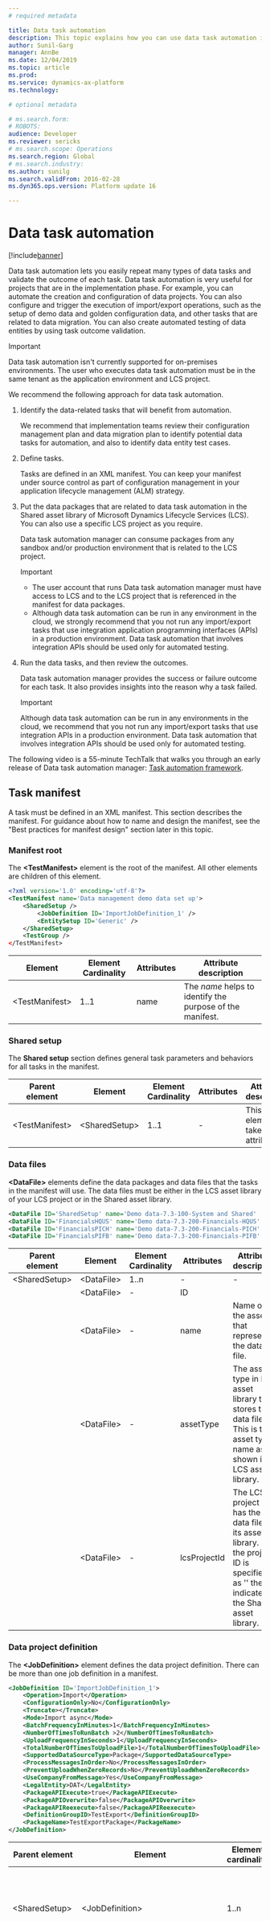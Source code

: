 ```yaml
---
# required metadata

title: Data task automation
description: This topic explains how you can use data task automation in Finance and Operations to easily repeat many types of data tasks and validate the outcome of each task.
author: Sunil-Garg
manager: AnnBe
ms.date: 12/04/2019
ms.topic: article
ms.prod: 
ms.service: dynamics-ax-platform
ms.technology: 

# optional metadata

# ms.search.form: 
# ROBOTS: 
audience: Developer
ms.reviewer: sericks
# ms.search.scope: Operations
ms.search.region: Global
# ms.search.industry: 
ms.author: sunilg
ms.search.validFrom: 2016-02-28
ms.dyn365.ops.version: Platform update 16

---
```


# Data task automation

[!include[banner](../includes/banner.md)]

Data task automation lets you easily repeat many types of data tasks and validate the outcome of each task. Data task automation is very useful for projects that are in the implementation phase. For example, you can automate the creation and configuration of data projects. You can also configure and trigger the execution of import/export operations, such as the setup of demo data and golden configuration data, and other tasks that are related to data migration. You can also create automated testing of data entities by using task outcome validation.

> [!IMPORTANT]
> Data task automation isn't currently supported for on-premises environments.
> The user who executes data task automation must be in the same tenant as the application environment and LCS project.

We recommend the following approach for data task automation.

1. Identify the data-related tasks that will benefit from automation.

    We recommend that implementation teams review their configuration management plan and data migration plan to identify potential data tasks for automation, and also to identify data entity test cases.

2. Define tasks.

    Tasks are defined in an XML manifest. You can keep your manifest under source control as part of configuration management in your application lifecycle management (ALM) strategy.

3. Put the data packages that are related to data task automation in the Shared asset library of Microsoft Dynamics Lifecycle Services (LCS). You can also use a specific LCS project as you require.

    Data task automation manager can consume packages from any sandbox and/or production environment that is related to the LCS project.

    > [!IMPORTANT]
    > - The user account that runs Data task automation manager must have access to LCS and to the LCS project that is referenced in the manifest for data packages.
    > - Although data task automation can be run in any environment in the cloud, we strongly recommend that you not run any import/export tasks that use integration application programming interfaces (APIs) in a production environment. Data task automation that involves integration APIs should be used only for automated testing.

4. Run the data tasks, and then review the outcomes.

    Data task automation manager provides the success or failure outcome for each task. It also provides insights into the reason why a task failed.

    > [!IMPORTANT]
    > Although data task automation can be run in any environments in the cloud, we recommend that you not run any import/export tasks that use integration APIs in a production environment. Data task automation that involves integration APIs should be used only for automated testing.

The following video is a 55-minute TechTalk that walks you through an early release of Data task automation manager: [Task automation framework](https://academylive.blob.core.windows.net/media/PAL/TechTalks-EnterpriseEdition/TaskAutomationFrameworkForDataManagement-DYN447PAL2.mp4).

## Task manifest
A task must be defined in an XML manifest. This section describes the manifest. For guidance about how to name and design the manifest, see the "Best practices for manifest design" section later in this topic.

### Manifest root
The **\<TestManifest\>** element is the root of the manifest. All other elements are children of this element.

```xml
<?xml version='1.0' encoding='utf-8'?>
<TestManifest name='Data management demo data set up'>
    <SharedSetup />
        <JobDefinition ID='ImportJobDefinition_1' />
        <EntitySetup ID='Generic' />
    </SharedSetup>
    <TestGroup />
</TestManifest>
```

| Element          | Element Cardinality | Attributes | Attribute description                                     |
|------------------|---------------------|------------|-----------------------------------------------------------|
| \<TestManifest\> | 1..1                | name       | The *name* helps to identify the purpose of the manifest. |

### Shared setup
The **Shared setup** section defines general task parameters and behaviors for all tasks in the manifest.

| Parent element   | Element         | Element Cardinality | Attributes | Attribute description            |
|------------------|-----------------|---------------------|------------|----------------------------------|
| \<TestManifest\> | \<SharedSetup\> | 1..1                | \-         | This element takes no attributes. |

### Data files
**\<DataFile\>** elements define the data packages and data files that the tasks in the manifest will use. The data files must be either in the LCS asset library of your LCS project or in the Shared asset library.

```xml
<DataFile ID='SharedSetup' name='Demo data-7.3-100-System and Shared'  assetType='Data package' lcsProjectId=''/>
<DataFile ID='FinancialsHQUS' name='Demo data-7.3-200-Financials-HQUS' assetType='Data package' lcsProjectId=''/>
<DataFile ID='FinancialsPICH' name='Demo data-7.3-200-Financials-PICH' assetType='Data package' lcsProjectId=''/>
<DataFile ID='FinancialsPIFB' name='Demo data-7.3-200-Financials-PIFB' assetType='Data package' lcsProjectId=''/>
```

| Parent element  | Element      | Element Cardinality | Attributes   | Attribute description |
|-----------------|--------------|---------------------|--------------|-----------------------|
| \<SharedSetup\> | \<DataFile\> | 1..n                | \-           | \- |
|                 | \<DataFile\> | \-                  | ID           | |
|                 | \<DataFile\> | \-                  | name         | Name of the asset that represents the data file. |
|                 | \<DataFile\> | \-                  | assetType    | The asset type in LCS asset library that stores the data file. This is the asset type name as shown in LCS asset library. |
|                 | \<DataFile\> | \-                  | lcsProjectId | The LCS project that has the data file in its asset library. If the project ID is specified as '' then, it indicates the Shared asset library. |

### Data project definition
The **\<JobDefinition\>** element defines the data project definition. There can be more than one job definition in a manifest.

```xml
<JobDefinition ID='ImportJobDefinition_1'>
    <Operation>Import</Operation>
    <ConfigurationOnly>No</ConfigurationOnly>
    <Truncate></Truncate>
    <Mode>Import async</Mode>
    <BatchFrequencyInMinutes>1</BatchFrequencyInMinutes>
    <NumberOfTimesToRunBatch >2</NumberOfTimesToRunBatch>
    <UploadFrequencyInSeconds>1</UploadFrequencyInSeconds>
    <TotalNumberOfTimesToUploadFile>1</TotalNumberOfTimesToUploadFile>
    <SupportedDataSourceType>Package</SupportedDataSourceType>
    <ProcessMessagesInOrder>No</ProcessMessagesInOrder>
    <PreventUploadWhenZeroRecords>No</PreventUploadWhenZeroRecords>
    <UseCompanyFromMessage>Yes</UseCompanyFromMessage>
    <LegalEntity>DAT</LegalEntity>
    <PackageAPIExecute>true</PackageAPIExecute>
    <PackageAPIOverwrite>false</PackageAPIOverwrite>
    <PackageAPIReexecute>false</PackageAPIReexecute>
    <DefinitionGroupID>TestExport</DefinitionGroupID>
    <PackageName>TestExportPackage</PackageName>
</JobDefinition>
```

| Parent element    | Element                          | Element cardinality | Attribute | Description |
|-------------------|----------------------------------|---------------------|-----------|-------------|
| \<SharedSetup\>   | \<JobDefinition\>                | 1..n                | ID        | The job definition ID is used in the tasks to reference the definition to be used for the data project. |
| \<JobDefinition\> | \<Operation\>                    | 1..1                | \-        | The operation to be performed is specified by the following values: <br> - Import <br> - Export |
|                   | \<Truncate\>                     | 1..1                | \-        | This is a Boolean field with possible values of Yes or No. This is applicable only when operation is set to *Import*. |
|                   | \<Mode\>                         | 1..1                | \-        | The mode specifies the method using which the operation must be performed. The possible values are:<br>- Import async <br>- Export async <br>- Recurring batch: This uses the enqueue API. Dequeue API is not supported yet. Package API supports both export and import.|
|                   | \<ConfigurationOnly\>            | 0..1                | \-        | This is a Boolean field with possible values of Yes or No. This must be set to Yes if the task is only to configure the data project but not to perform the specified operation. |
|                   | \<BatchFrequencyInMinutes\>      | 1..1                | \-        | This specifies the frequency in which the batch must be scheduled. This is applicable only when mode is set to *recurring batch*. |
|                   | \<NumberOfTimesToRunBatch\>      | 1..1                | \-        | This is used to set a limit to how many times the scheduled batch should run. This is applicable only when mode is set to *recurring batch*. |
|                   | \<UploadFrequencyInSeconds\>     | 1..1                | \-        | This is used to control the rate at which a file is uploaded to the recurring batch job for import. This must be used only for automated testing of recurring integrations in non-production environments. This is applicable only when mode is set to *recurring batch* and operation is set to *Import*. |
|                   | \<TotalNumberOfTimesToUpload\>   | 1..1                |           | This controls the total number of times the file should be uploaded to the recurring batch. This must be used only for automated testing of recurring integrations in non-production environments. This is applicable only when mode is set to *recurring batch* and operation is set to *Import*. |
|                   | \<SupportedDataSoureType\>       | 1..1                |           | This must be used to specify if a file is being sent to the recurring batch or a package. This is only applicable when mode is set to 'recurring batch'. |
|                   | \<ProcessMessagesInOrder\>       | 1..1                |           | This is a Boolean field with possible values of Yes or No. This is applicable only when mode is set to *recurring batch* and operation is *Import*. |
|                   | \<PreventUploadWhenZeroRecords\> | 1..1                |           | This is a Boolean field with possible values of Yes or No. This is applicable only when mode is set to *recurring batch* and operation is *Export*. |
|                   | \<UseCompanyFromMessage\>        | 1..1                |           | This is a Boolean field which can be set to Yes or No. This is applicable only when mode is set to *recurring batch* and operation is *Import*. |
|                   | \<LegalEntity\>                  | 1..1                |           | This is used to specify the legal entity in which the import/export job must be executed. |
|                   | \<PackageAPIExecute\>            | 1..1                |           | Refer to package API documentation to understand this parameter. This is a Boolean field which takes 'true' or 'false'. |
|                   | \<PackageAPIOverwrite\>            | 1..1                |           | Refer to package API documentation to understand this parameter. This is a Boolean field which takes 'true' or 'false'. |
|                   | \<PackageAPIReexecute\>            | 1..1                |           | Refer to package API documentation to understand this parameter. This is a Boolean field which takes 'true' or 'false'. |
|                   | \<DefinitionGroupID\>            | 1..1                |           | Refer to package API documentation to understand this parameter. This is a string field. |
|                   | \<PackageName\>            | 1..1                |           | Refer to package API documentation to understand this parameter. This is a string field. |

### Entity setup
The **Entity setup** section defines the characteristics of an entity that a task in the manifest will use. There can be more than one definition, one for each entity that is used by the tasks in the manifest.

```xml
<EntitySetup ID='Generic'>
    <Entity name='*'>
        <SourceDataFormatName>Package</SourceDataFormatName>
        <ChangeTracking></ChangeTracking>
        <PublishToBYOD></PublishToBYOD>
        <DefaultRefreshType>Full push only</DefaultRefreshType>
        <ExcelWorkSheetName></ExcelWorkSheetName>
        <SelectFields>All fields</SelectFields>
        <SetBasedProcessing></SetBasedProcessing>
        <FailBatchOnErrorForExecutionUnit>No</FailBatchOnErrorForExecutionUnit>
        <FailBatchOnErrorForLevel>No</FailBatchOnErrorForLevel>
        <DisableEntity>No</DisableEntity>
        <SkipStaging>Yes</SkipStaging>
        <ParallelProcessing>
            <Threshold></Threshold>
            <TaskCount></TaskCount>
        </ParallelProcessing>
        <MappingDetail StagingFieldName='RoundingRulePrices' AutoGenerate='Yes' AutoDefault='No' DefaultValue='' IgnoreBlankValues='No' TextQualifier='No' UseEnumLabel='No'/>
        </Entity>
</EntitySetup>
```

| Parent element         | Element                              | Element cardinality | Attribute         | Description |
|------------------------|--------------------------------------|---------------------|-------------------|-------------|
| \<SharedSetup\>        | \<EntitySetup\>                      | 1..n                | ID                | An identification that will be used by tasks to reference an entity definition to be used. |
| \<EntitySetup\>        | \<Entity\>                           | 1..1                | name              | The entity element is identified by the entity's name. However, to facilitate easy manifest definition, this element also supports \* as a wild card which will mean all entities being used in a task. This comes in very handy when using data packages with hundreds of entities in a task. |
| \<Entity\>             | \<SourceDataFormatName\>             | 1..1                | \-                | This is the file format to be used for the entity. |
|                        | \<ChangeTracking\>                   | 1..1                | \-                | This is a Boolean field with possible values of Yes or No. It enables or disables change tracking on the entire entity. |
|                        | \<PublishToBYOD\>                    | 1..1                | \-                | This is a Boolean field with possible values of Yes or No. |
|                        | \<DefaultRefreshType\>               | 1..1                | \-                | This sets the default refresh rate on the entity. The possible values are *Incremental push only* or *Full push*. |
|                        | \<ExcelWorkSheetName\>               | 1..1                | \-                | This is used to specify the worksheet to be used for the entity. |
|                        | \<SelectFields\>                     | 1..1                | \-                | This can be used to specify the fields to be included in the template for an export operation. |
|                        | \<SetBasedProcessing\>               | 1..1                | \-                | This is a Boolean field with possible values of Yes or No. It is used to enable or disable set based processing on an entity. |
|                        | \<FailBatchOnErrorForExecutionUnit\> | 1..1                | \-                | This is a Boolean field with possible values of Yes or No. It is used to enable or disable failure at execution unit level on an entity. |
|                        | \<FailBatchOnErrorForLevel\>         | 1..1                | \-                | This is a Boolean field with possible values of Yes or No. It is used to enable or disable failure at execution level on an entity. |
|                        | \<DisableEntity\>                    | 1..1                | \-                | This is a Boolean field with possible values of Yes or No. It is used to enable or disable an entity in a data project. |
|                        | \<SkipStaging\>                      | 1..1                | \-                | This is a Boolean field with possible values of Yes or No. It is used to skip staging table for an entity during exports. |
|                        | \<ParallelProcessing\>               | 1..1                | \-                | This is used to define the parallel processing set up for an entity. The task will delete these settings if already exits at the beginning of the task and it will delete the created settings at the end of its execution. |
| \<ParallelProcessing\> | \<Threshold\>                        | 1..1                | \-                | This specifies the threshold for the parallel processing rule. |
|                        | \<TaskCount\>                        | 1..1                | \-                | This is used to specify the number of parallel tasks to be used for parallel processing. |
| \<Entity\>             | \<MappingDetail\>                    | 0..n                | \-                | Allows to configure the *auto generate*, *auto default* and other settings on the mapping for an entity. |
|                        | \<MappingDetail\>                    | \-                  | StagingFieldName  | This attribute is used to identify the entity column for which the settings are to be specified. |
|                        | \<MappingDetail\>                    | \-                  | AutoGenerate      | This is a Boolean field with possible values of Yes or No for enabling/disabling auto generate option. |
|                        | \<MappingDetail\>                    | \-                  | AutoDefault       | This is a Boolean field with possible values of Yes or No for enabling/disabling auto default option. |
|                        | \<MappingDetail\>                    | \-                  | DefaultValue      | This is the default value to be used if auto defaulting is enabled. |
|                        | \<MappingDetail\>                    | \-                  | IgnoreBlankValues | This is a Boolean field with possible values of Yes or No for enabling/disabling this option. |
|                        | \<MappingDetail\>                    | \-                  | TextQualifier     | This is a Boolean field with possible values of Yes or No for enabling/disabling this option. |
|                        | \<MappingDetail\>                    | \-                  | UseEnumLabel      | This is a Boolean field with possible values of Yes or No for enabling/disabling this option. |

### Test groups
Test groups can be used to organize related tasks in a manifest. There can be more than one test group in a manifest.

```xml
<TestGroup name='Set up Financials'>
    <TestCase Title='Import shared set up data package' ID='3933885' RepeatCount='1' TraceParser='off' TimeOut='20'>
        <DataFile RefID='SharedSetup' />
        <JobDefinition RefID='ImportJobDefinition_1' />
        <EntitySetup RefID='Generic' />
    </TestCase>
    
    <TestCase Title='Import financials for HQUS' ID='3933886' RepeatCount='1' TraceParser='off' TimeOut='20'>
        <DataFile RefID='FinancialsHQUS' />
        <JobDefinition RefID='ImportJobDefinition_1'>
            <LegalEntity>HQUS</LegalEntity>
        </JobDefinition>
        <EntitySetup RefID='Generic' />
    </TestCase>

    <TestCase Title='Import financials for PICH' ID='3933887' RepeatCount='1' TraceParser='off' TimeOut='20'>
        <DataFile RefID='FinancialsPICH' />
        <JobDefinition RefID='ImportJobDefinition_1'>
            <LegalEntity>PICH</LegalEntity>
        </JobDefinition>
        <EntitySetup RefID='Generic' />
    </TestCase>

    <TestCase Title='Import financials for PIFB' ID='3933888' RepeatCount='1' TraceParser='off' TimeOut='20'>
        <DataFile RefID='FinancialsPIFB' />
        <JobDefinition RefID='ImportJobDefinition_1'>
            <LegalEntity>PIFB</LegalEntity>
        </JobDefinition>
        <EntitySetup RefID='Generic' />
    </TestCase>
</TestGroup>
```

| Parent element   | Element           | Element Cardinality | Attributes  | Description |
|------------------|-------------------|---------------------|-------------|-------------|
| \<TestManifest\> | \<TestGroup\>     | 1..n                | \-          | \- |
|                  | \<TestGroup\>     | 1..1                | Name        | This is the name for the group to identify its functional reason. |
| \<TestGroup\>    | \<TestCase\>      | 1..n                | \-          | The task is defined in this element. The task can refer to the shared set up to inherit task parameters and task behavior. The task can also override parameters and behavior at its level thus making the management of the manifest simple. |
|                  | \<TestCase\>      | \-                  | Title       | This is the title for the task. |
|                  | \<TestCase\>      | \-                  | ID          | This is the ID for the task. This can be alphanumeric with a max character limit of 10. |
|                  | \<TestCase\>      | \-                  | RepeatCount | This is a placeholder for a future functionality. However, this must be specified with a value of *1*. |
|                  | \<TestCase\>      | \-                  | TraceParser | This is a placeholder for a future functionality. However, this must be specified with a value *off*. |
|                  | \<TestCase\>      | \-                  | Timeout     | This is the maximum duration a task will be monitored by the task automation manager. If the task is still active beyond the timeout specified, the manager will proceed to the next task in the manifest. |
| \<TestCase\>     | \<DataFile\>      | 1..n                | \-          | This element is used to define the file or data package to be used by the task. This can reference to an already declared file or a data package in the shared section of the manifest. A task can have more than one data file specified for recurring batch import scenarios only. For other scenarios, even if more than one files are specified, the first file is what will be used by the task. |
|                  | \<JobDefinition\> | 1..1                | \-          | This element is used to define the data project to be used by the task. This can reference to an already declared job definition in the shared section of the manifest. The task can override elements of job definition to a new value than what is defined in the shared set up. |
|                  | \<EntitySetup\>   | 1..1                | \-          | This element is used to define the entity set up for entities used by the task. This can reference to an already declared entity set up in the shared section of the manifest. The task can override elements of entity setup to a new value than what is defined in the shared set up. |

## Best practices for manifest design
You can define a manifest in many ways. Here are a few pointers that you should consider when you design a manifest.

### Granularity
We recommend that you determine the granularity of your manifest as a functional decision. Your team must decide whether it wants to manage many manifests or manage changes in a single manifest.

- Start with as many manifests as your team thinks you logically need. Later, when the team actually starts to run the manifests, it might find that it uses fewer manifests than it expected, and it might want to merge them. In this case, you can merge manifests.
- Consider separation of duties. For example, you might have one manifest for the setup of demo data and another manifest for the setup of the golden configuration for your environment. In this way, you can make sure that team members use only the manifests that they are supposed to use.
- Consider user access to LCS. For example, larger and globally distributed implementation teams might have multiple instances of the application or multiple LCS projects.

### Inheritance
The manifest schema supports inheritance of common elements that will apply to all tasks in the manifest. A task can override a common element to define a unique behavior. The purpose of the **Shared setup** section is to minimize repetition of configuration elements, so that elements are reused as much as possible. The goal is to keep the manifest concise and clean, to improve maintenance and readability.

### Source control
Manifests that must be used by all the members of an implementation team should be stored in source control in the Application Object Tree (AOT). This approach not only provides the benefits of source control, but also enables a process to distribute or make manifests available to all users in a consistent manner. This approach also enables configuration management for data projects that are related to data management, if manifests are used for configuration.

### Number of job definitions and entity definitions
For most of the use cases, one job definition in a manifest should be enough, because inheritance can be used to change the behavior at the task level. This principle also applies to entity definitions.

## Validations
Data task automation manager performs validations, based on the setup of a task. If a task fails, you can quickly determine the reason for the failure by viewing the validations after the task is completed. The level of information that Data task automation manager provides is optimized to facilitate initial discovery. For detailed investigation, you must look at the corresponding data project and its execution details.

The following data validations are currently supported:

- **Job status** – This validation checks whether the job was successful.
- **Batch status** – This validation checks whether the batch was successful.
- **Message status** – If the test is about integrations, the message status is validated.
- **Truncation** – If truncation is enabled, this validation checks whether truncation occurred.
- **Skip staging** – If **Skip staging** is enabled on a test, this validation checks whether staging was skipped.

## Example 1: Configuration management for data projects
The **\<ConfigurationOnly\>** element can be used to create configuration tasks for data projects. When ConfigurationOnly is set to Yes, the data projects are only created but not executed. This allows for managing data projects across environments in an automated manner.

```xml
<?xml version='1.0' encoding='utf-8'?>
<TestManifest name='Data management demo data set up'>
    <SharedSetup>
        <DataFile ID='SharedSetup' name='Demo data-7.3-100-System and Shared'  assetType='Data package' lcsProjectId=''/>
        <DataFile ID='FinancialsHQUS' name='Demo data-7.3-200-Financials-HQUS' assetType='Data package' lcsProjectId=''/>
        <DataFile ID='FinancialsPICH' name='Demo data-7.3-200-Financials-PICH' assetType='Data package' lcsProjectId=''/>
        <DataFile ID='FinancialsPIFB' name='Demo data-7.3-200-Financials-PIFB' assetType='Data package' lcsProjectId=''/>

        <JobDefinition ID='ImportJobDefinition_1'>
            <ConfigurationOnly>Yes</ConfigurationOnly>
            <Operation>Import</Operation>
            <Truncate>No</Truncate>
            <Mode>Import async</Mode>
            <BatchFrequencyInMinutes>1</BatchFrequencyInMinutes>
            <NumberOfTimesToRunBatch >2</NumberOfTimesToRunBatch>
            <UploadFrequencyInSeconds>1</UploadFrequencyInSeconds>
            <TotalNumberOfTimesToUploadFile>1</TotalNumberOfTimesToUploadFile>
            <SupportedDataSourceType>Package</SupportedDataSourceType>
            <ProcessMessagesInOrder>No</ProcessMessagesInOrder>
            <PreventUploadWhenZeroRecords>No</PreventUploadWhenZeroRecords>
            <UseCompanyFromMessage>Yes</UseCompanyFromMessage>
            <LegalEntity>DAT</LegalEntity>
        </JobDefinition>

        <EntitySetup ID='Generic'>
            <Entity name='*'>
                <SourceDataFormatName>Package</SourceDataFormatName>
                <ChangeTracking>No</ChangeTracking>
                <PublishToBYOD>No</PublishToBYOD>
                <DefaultRefreshType>Full push only</DefaultRefreshType>
                <ExcelWorkSheetName></ExcelWorkSheetName>
                <SelectFields>All fields</SelectFields>
                <SetBasedProcessing>No</SetBasedProcessing>
                <FailBatchOnErrorForExecutionUnit>No</FailBatchOnErrorForExecutionUnit>
                <FailBatchOnErrorForLevel>No</FailBatchOnErrorForLevel>
                <FailBatchOnErrorForSequence>No</FailBatchOnErrorForSequence>
                <ParallelProcessing>
                    <Threshold></Threshold>
                    <TaskCount></TaskCount>
                </ParallelProcessing>
            </Entity>
        </EntitySetup>
    </SharedSetup>

    <TestGroup name='Set up import jobs for Financials'>
        <TestCase Title='Set up import job for shared set up data package' ID='3933885' RepeatCount='1' TraceParser='off' TimeOut='20'>
            <DataFile RefID='SharedSetup' />
            <JobDefinition RefID='ImportJobDefinition_1' />
            <EntitySetup RefID='Generic' />
        </TestCase>

        <TestCase Title='Set up import job for financials HQUS' ID='3933886' RepeatCount='1' TraceParser='off' TimeOut='20'>
            <DataFile RefID='FinancialsHQUS' />
                <JobDefinition RefID='ImportJobDefinition_1'>
                    <LegalEntity>HQUS</LegalEntity>
                </JobDefinition>
                <EntitySetup RefID='Generic' />
        </TestCase>

        <TestCase Title='Set up import job for financials PICH' ID='3933887' RepeatCount='1' TraceParser='off' TimeOut='20'>
            <DataFile RefID='FinancialsPICH' />
                <JobDefinition RefID='ImportJobDefinition_1'>
                    <LegalEntity>PICH</LegalEntity>
                </JobDefinition>
                <EntitySetup RefID='Generic' />
        </TestCase>

        <TestCase Title='Set up import job for financials PIFB' ID='3933888' RepeatCount='1' TraceParser='off' TimeOut='20'>
            <DataFile RefID='FinancialsPIFB' />
                <JobDefinition RefID='ImportJobDefinition_1'>
                    <LegalEntity>PIFB</LegalEntity>
                </JobDefinition>
                <EntitySetup RefID='Generic' />
        </TestCase>
    </TestGroup>
</TestManifest>
```

## Example 2: Automated setup of demo data
The following manifest shows the setup of demo data for three legal entities when the demo data packages are stored in the Shared asset library. The difference in this example from the previous example is the actual execution of the data projects to set up the demo data. This is accomplished by not using the ConfigurationOnly option or setting it to No to use it for consistency of the manifest.

```xml
<?xml version='1.0' encoding='utf-8'?>
<TestManifest name='Data management demo data set up'>
    <SharedSetup>
        <DataFile ID='SharedSetup' name='Demo data-7.3-100-System and Shared'  assetType='Data package' lcsProjectId=''/>
        <DataFile ID='FinancialsHQUS' name='Demo data-7.3-200-Financials-HQUS' assetType='Data package' lcsProjectId=''/>
        <DataFile ID='FinancialsPICH' name='Demo data-7.3-200-Financials-PICH' assetType='Data package' lcsProjectId=''/>
        <DataFile ID='FinancialsPIFB' name='Demo data-7.3-200-Financials-PIFB' assetType='Data package' lcsProjectId=''/>

        <JobDefinition ID='ImportJobDefinition_1'>
                <Operation>Import</Operation>
                <Truncate></Truncate>
                <Mode>Import async</Mode>
                <BatchFrequencyInMinutes>1</BatchFrequencyInMinutes>
                <NumberOfTimesToRunBatch >2</NumberOfTimesToRunBatch>
                <UploadFrequencyInSeconds>1</UploadFrequencyInSeconds>
                <TotalNumberOfTimesToUploadFile>1</TotalNumberOfTimesToUploadFile>
                <SupportedDataSourceType>Package</SupportedDataSourceType>
                <ProcessMessagesInOrder>No</ProcessMessagesInOrder>
                <PreventUploadWhenZeroRecords>No</PreventUploadWhenZeroRecords>
                <UseCompanyFromMessage>Yes</UseCompanyFromMessage>
                <LegalEntity>DAT</LegalEntity>
        </JobDefinition>

        <EntitySetup ID='Generic'>
            <Entity name='*'>
                <SourceDataFormatName>Package</SourceDataFormatName>
                <ChangeTracking></ChangeTracking>
                <PublishToBYOD></PublishToBYOD>
                <DefaultRefreshType>Full push only</DefaultRefreshType>
                <ExcelWorkSheetName></ExcelWorkSheetName>
                <SelectFields>All fields</SelectFields>
                <SetBasedProcessing></SetBasedProcessing>
                <FailBatchOnErrorForExecutionUnit>No</FailBatchOnErrorForExecutionUnit>
                <FailBatchOnErrorForLevel>No</FailBatchOnErrorForLevel>
                <FailBatchOnErrorForSequence>No</FailBatchOnErrorForSequence>
                <ParallelProcessing>
                    <Threshold></Threshold>
                    <TaskCount></TaskCount>
                </ParallelProcessing>
            </Entity>
        </EntitySetup>
    </SharedSetup>

    <TestGroup name='Set up Financials'>
        <TestCase Title='Import shared set up data package' ID='3933885' RepeatCount='1' TraceParser='off' TimeOut='20'>
            <DataFile RefID='SharedSetup' />
            <JobDefinition RefID='ImportJobDefinition_1' />
            <EntitySetup RefID='Generic' />
        </TestCase>

        <TestCase Title='Import financials for HQUS' ID='3933886' RepeatCount='1' TraceParser='off' TimeOut='20'>
            <DataFile RefID='FinancialsHQUS' />
            <JobDefinition RefID='ImportJobDefinition_1'>
                <LegalEntity>HQUS</LegalEntity>
            </JobDefinition>
            <EntitySetup RefID='Generic' />
        </TestCase>

        <TestCase Title='Import financials for PICH' ID='3933887' RepeatCount='1' TraceParser='off' TimeOut='20'>
            <DataFile RefID='FinancialsPICH' />
            <JobDefinition RefID='ImportJobDefinition_1'>
                <LegalEntity>PICH</LegalEntity>
            </JobDefinition>
            <EntitySetup RefID='Generic' />
        </TestCase>

        <TestCase Title='Import financials for PIFB' ID='3933888' RepeatCount='1' TraceParser='off' TimeOut='20'>
            <DataFile RefID='FinancialsPIFB' />
            <JobDefinition RefID='ImportJobDefinition_1'>
                <LegalEntity>PIFB</LegalEntity>
            </JobDefinition>
            <EntitySetup RefID='Generic' />
        </TestCase>
    </TestGroup>
</TestManifest>
```
